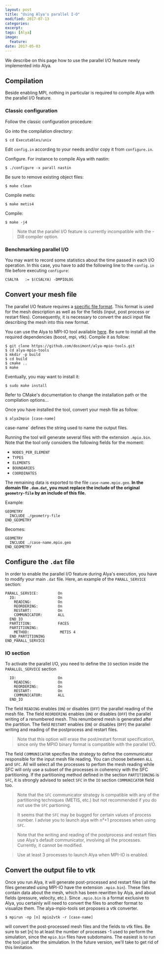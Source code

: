 ```yaml
---
layout: post
title: "Using Alya's parallel I-O"
modified: 2017-07-13
categories: 
excerpt:
tags: [Alya]
image:
  feature:
date: 2017-05-03
---
```


We describe on this page how to use the parallel I/O feature newly implemented into Alya.

## Compilation

Beside enabling MPI, nothing in particular is required to compile Alya with the parallel I/O feature.

### Classic configuration

Follow the classic configuration procedure:

Go into the compilation directory:

    $ cd Executables/unix

Edit `config.in` according to your needs and/or copy it from `configure.in`.

Configure. For instance to compile Alya with nastin:

    $ ./configure -x parall nastin

Be sure to remove existing object files:

    $ make clean

Compile metis:

    $ make metis4

Compile:

    $ make -j4
  
> Note that the parallel I/O feature is currently incompatible with the -DI8 compiler option.

### Benchmarking parallel I/O

You may want to record some statistics about the time passed in each I/O operation.
In this case, you have to add the following line to the `config.in` file before executing `configure`:

    CSALYA   := $(CSALYA) -DMPIOLOG

## Convert your mesh file

The parallel I/O feature requires a [specific file format](/binary-format).
This format is used for the mesh description as well as for the fields (input, post process or restart files).
Consequently, it is necessary to convert the ascii input file describing the mesh into this new format.

You can use the Alya to MPI-IO tool available [here](https://github.com/dosimont/alya-mpio-tools).
Be sure to install all the required dependencies (boost, mpi, vtk).
Compile it as follow:

    $ git clone https://github.com/dosimont/alya-mpio-tools.git
    $ cd alya-mpio-tools
    $ mkdir -p build
    $ cd build
    $ cmake ..
    $ make

Eventually, you may want to install it:

    $ sudo make install

Refer to CMake's documentation to change the installation path or the compilation options...

Once you have installed the tool, convert your mesh file as follow:

    $ alya2mpio [case-name]

case-name` defines the string used to name the output files.

Running the tool will generate several files with the extension `.mpio.bin`.
Note that the tool only considers the following fields for the moment:

  - `NODES_PER_ELEMENT`
  - `TYPES`
  - `ELEMENTS`
  - `BOUNDARIES`
  - `COORDINATES`

The remaining data is exported to the file `case-name.mpio.geo`. **In the domain file `.dom.dat`, you must replace the include of the original `geometry-file` by an include of this file.**

Example:

    GEOMETRY
      INCLUDE ./geometry-file
    END_GEOMETRY

Becomes:

    GEOMETRY
      INCLUDE ./case-name.mpio.geo
    END_GEOMETRY
    
## Configure the `.dat` file

In order to enable the parallel I/O feature during Alya's execution, you have to modify your main `.dat` file.
Here, an example of the `PARALL_SERVICE` section:

    PARALL_SERVICE:         On
      IO:                   On
        READING:            On
        REORDERING:         On
        RESTART:            On
        COMMUNICATOR:       ALL
      END_IO
      PARTITION:            FACES
      PARTITIONING:
        METHOD:              METIS 4
      END_PARTITIONING
    END_PARALL_SERVICE

### IO section

To activate the parallel I/O, you need to define the `IO` section inside the `PARALLEL_SERVICE` section

      IO:                   On
        READING:            On
        REORDERING:         On
        RESTART:            On
        COMMUNICATOR:       ALL
      END_IO

The field `READING` enables (`ON`) or disables (`OFF`) the parallel reading of the mesh file.
The field `REORDERING` enables (`ON`) or disables (`OFF`) the parallel writing of a renumbered mesh.
This renumbered mesh is generated after the partition.
The field `RESTART` enables (`ON`) or disables (`OFF`) the parallel writing and reading of the postprocess and restart files.

> Note that this option will erase the post/restart format specification, since only the MPIO binary format is compatible with the parallel I/O.

The field `COMMUNICATOR` specifies the strategy to define the communicator responsible for the input mesh file reading.
You can choose between `ALL` and `SFC`. All will select all the processes to perfom the mesh reading while SFC will only use a subset of the processes in coherency with the SFC partitioning.
If the partitioning method defined in the section `PARTITIONING` is `SFC`, it is strongly advised to select `SFC` in the `IO` section `COMMUNICATOR` field too.

> Note that the `SFC` communicator strategy is compatible with any of the partitioning techniques (METIS, etc.) but not recommended if you do not use the `SFC` partioning.

> It seems that the `SFC` may be bugged for certain values of process number. I advise you to launch alya with n²+1 processes when using `SFC`.

> Note that the writing and reading of the postprocess and restart files use Alya's default communicator, involving all the processes. Currently, it cannot be modified.

> Use at least 3 processes to launch Alya when MPI-IO is enabled.

## Convert the output file to vtk

Once you run Alya, it will generate post-processed and restart files (all the files generated using MPI-IO have the extension `.mpio.bin`).
These files contain data about the mesh, which has been rewritten by Alya, and about fields (pressure, velocity, etc.).
Since `.mpio.bin` is a format exclusive to Alya, you certainly will need to convert the files to another format to visualize them.
The alya-mpio-tools set proposes a vtk converter.

    $ mpirun -np [n] mpio2vtk -r [case-name]

will convert the post-processed mesh files and the fields to vtk files. Be sure to set [n] to at least the number of processes -1 used to perform the simulation, since the `mpio.bin` files have subdomains.
The easiest is to run the tool just after the simulation. In the future version, we'll take to get rid of this limitation.

